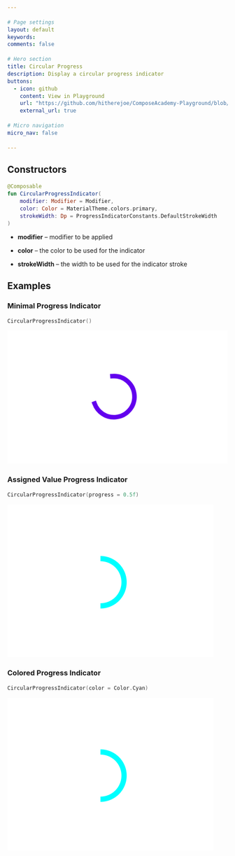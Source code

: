 ```yaml
---

# Page settings
layout: default
keywords:
comments: false

# Hero section
title: Circular Progress
description: Display a circular progress indicator
buttons:
  - icon: github
    content: View in Playground
    url: "https://github.com/hitherejoe/ComposeAcademy-Playground/blob/master/app/src/main/java/co/joebirch/composeplayground/material/progress.kt"
    external_url: true

# Micro navigation
micro_nav: false

---
```


## Constructors

```kotlin
@Composable
fun CircularProgressIndicator(
    modifier: Modifier = Modifier,
    color: Color = MaterialTheme.colors.primary,
    strokeWidth: Dp = ProgressIndicatorConstants.DefaultStrokeWidth
)
```

* **modifier** – modifier to be applied

* **color** – the color to be used for the indicator

* **strokeWidth** – the width to be used for the indicator stroke

## Examples

### Minimal Progress Indicator
  
```kotlin
CircularProgressIndicator()
```

![Circular Progress](/academy/material/media/progress_circular.png)

### Assigned Value Progress Indicator
  
```kotlin
CircularProgressIndicator(progress = 0.5f)
```

![Manual Circular Progress](/academy/material/media/progress_circular_manual.png)

### Colored Progress Indicator

```kotlin
CircularProgressIndicator(color = Color.Cyan)
```

![Colored Circular Progerss](/academy/material/media/progress_circular_colored.png)
